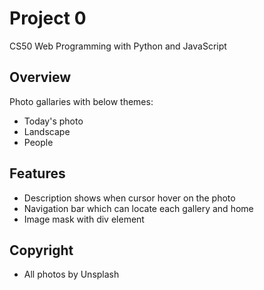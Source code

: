 # Project 0

CS50 Web Programming with Python and JavaScript

## Overview
Photo gallaries with below themes:
- Today's photo
- Landscape
- People

## Features
- Description shows when cursor hover on the photo
- Navigation bar which can locate each gallery and home
- Image mask with div element

## Copyright
- All photos by Unsplash
